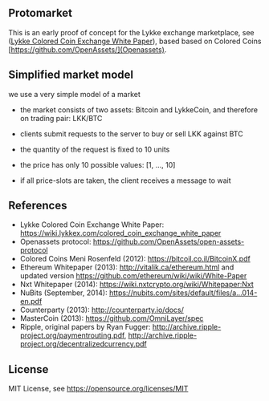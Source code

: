 ## Protomarket

This is an early proof of concept for the Lykke exchange marketplace, see ([Lykke Colored Coin Exchange White Paper](https://wiki.lykkex.com/colored_coin_exchange_white_paper)), based
based on Colored Coins [https://github.com/OpenAssets/](Openassets).

## Simplified market model

we use a very simple model of a market

* the market consists of two assets: Bitcoin and LykkeCoin, and therefore on trading pair: LKK/BTC

* clients submit requests to the server to buy or sell LKK against BTC

* the quantity of the request is fixed to 10 units

* the price has only 10 possible values: [1, ..., 10]

* if all price-slots are taken, the client receives a message to wait

## References

* Lykke Colored Coin Exchange White Paper: https://wiki.lykkex.com/colored_coin_exchange_white_paper
* Openassets protocol: https://github.com/OpenAssets/open-assets-protocol
* Colored Coins Meni Rosenfeld (2012): https://bitcoil.co.il/BitcoinX.pdf
* Ethereum Whitepaper (2013): http://vitalik.ca/ethereum.html and updated version https://github.com/ethereum/wiki/wiki/White-Paper
* Nxt Whitepaper (2014): https://wiki.nxtcrypto.org/wiki/Whitepaper:Nxt
* NuBits (September, 2014): https://nubits.com/sites/default/files/a...014-en.pdf
* Counterparty (2013): http://counterparty.io/docs/
* MasterCoin (2013): https://github.com/OmniLayer/spec
* Ripple, original papers by Ryan Fugger: http://archive.ripple-project.org/paymentrouting.pdf, http://archive.ripple-project.org/decentralizedcurrency.pdf

## License

MIT License, see https://opensource.org/licenses/MIT
